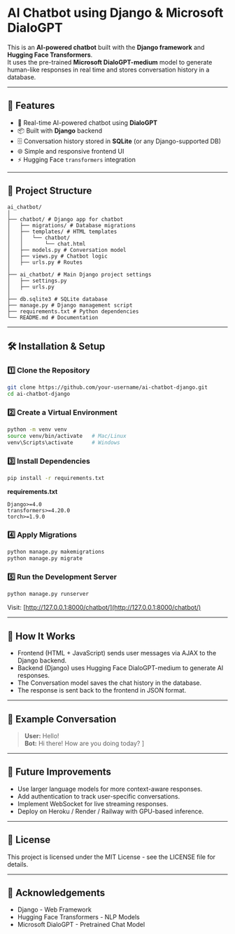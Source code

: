 # AI Chatbot using Django & Microsoft DialoGPT

This is an **AI-powered chatbot** built with the **Django framework** and **Hugging Face Transformers**.  
It uses the pre-trained **Microsoft DialoGPT-medium** model to generate human-like responses in real time and stores conversation history in a database.

---

## 🚀 Features
- 💬 Real-time AI-powered chatbot using **DialoGPT**
- 📦 Built with **Django** backend
- 🗄 Conversation history stored in **SQLite** (or any Django-supported DB)
- 🌐 Simple and responsive frontend UI
- ⚡ Hugging Face `transformers` integration

---

## 📂 Project Structure
```
ai_chatbot/
│
├── chatbot/ # Django app for chatbot
│   ├── migrations/ # Database migrations
│   ├── templates/ # HTML templates
│   │   └── chatbot/
│   │       └── chat.html
│   ├── models.py # Conversation model
│   ├── views.py # Chatbot logic
│   ├── urls.py # Routes
│
├── ai_chatbot/ # Main Django project settings
│   ├── settings.py
│   ├── urls.py
│
├── db.sqlite3 # SQLite database
├── manage.py # Django management script
├── requirements.txt # Python dependencies
└── README.md # Documentation
```

---

## 🛠 Installation & Setup

### 1️⃣ Clone the Repository
```bash
git clone https://github.com/your-username/ai-chatbot-django.git
cd ai-chatbot-django
```

### 2️⃣ Create a Virtual Environment
```bash
python -m venv venv
source venv/bin/activate   # Mac/Linux
venv\Scripts\activate      # Windows
```

### 3️⃣ Install Dependencies
```bash
pip install -r requirements.txt
```
**requirements.txt**
```
Django>=4.0
transformers>=4.20.0
torch>=1.9.0
```

### 4️⃣ Apply Migrations
```bash
python manage.py makemigrations
python manage.py migrate
```

### 5️⃣ Run the Development Server
```bash
python manage.py runserver
```
Visit: [http://127.0.0.1:8000/chatbot/](http://127.0.0.1:8000/chatbot/)

---

## 🧠 How It Works

- Frontend (HTML + JavaScript) sends user messages via AJAX to the Django backend.
- Backend (Django) uses Hugging Face DialoGPT-medium to generate AI responses.
- The Conversation model saves the chat history in the database.
- The response is sent back to the frontend in JSON format.

---

## 📜 Example Conversation

> **User:** Hello!  
> **Bot:** Hi there! How are you doing today?
]
---
## 📌 Future Improvements

- Use larger language models for more context-aware responses.
- Add authentication to track user-specific conversations.
- Implement WebSocket for live streaming responses.
- Deploy on Heroku / Render / Railway with GPU-based inference.

---

## 📄 License

This project is licensed under the MIT License - see the LICENSE file for details.

---

## 🙌 Acknowledgements

- Django - Web Framework
- Hugging Face Transformers - NLP Models
- Microsoft DialoGPT - Pretrained Chat Model
